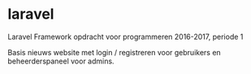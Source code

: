 # laravel
Laravel Framework opdracht voor programmeren 2016-2017, periode 1

Basis nieuws website met login / registreren voor gebruikers en beheerderspaneel voor admins.
